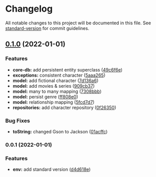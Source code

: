 # Changelog

All notable changes to this project will be documented in this file. See [standard-version](https://github.com/conventional-changelog/standard-version) for commit guidelines.

## [0.1.0](https://github.com/tomasanchez/disney-challenge/compare/v0.0.1...v0.1.0) (2022-01-01)


### Features

* **core-db:** add persistent entity superclass ([49c6f6e](https://github.com/tomasanchez/disney-challenge/commit/49c6f6e7ce7db2a3f9626493a575def2f9e2e2dd))
* **exceptions:** consistent character ([5aaa265](https://github.com/tomasanchez/disney-challenge/commit/5aaa2650f52648e4d2a07b16eb6f791159b9cc11))
* **model:** add fictional character ([7d136a6](https://github.com/tomasanchez/disney-challenge/commit/7d136a68ec9e0ca2354120075f5133c4bfaee9fb))
* **model:** add movies & series ([909cb37](https://github.com/tomasanchez/disney-challenge/commit/909cb37a9e409e0510df4551100a4fad9e54cab2))
* **model:** many to many mapping ([7308bbb](https://github.com/tomasanchez/disney-challenge/commit/7308bbbd6d190c334d56f902425ba904a86c053b))
* **model:** persist genre ([ff808e0](https://github.com/tomasanchez/disney-challenge/commit/ff808e0e1c677397367915d1873958cef44ab40b))
* **model:** relationship mapping ([5fcd7d7](https://github.com/tomasanchez/disney-challenge/commit/5fcd7d732157155760c133031e826fc5cc8adf42))
* **repositories:** add character repository ([0f26350](https://github.com/tomasanchez/disney-challenge/commit/0f263508144142abe7c038ae003c9d3b328062da))


### Bug Fixes

* **toString:** changed Gson to Jackson ([01acffc](https://github.com/tomasanchez/disney-challenge/commit/01acffc52c36aeab3f13a319053c6f211fdc2503))

### 0.0.1 (2022-01-01)


### Features

* **env:** add standard version ([d4d618e](https://github.com/tomasanchez/disney-challenge/commit/d4d618e6024ec4bdb9bcd3f03e637a386a227ca6))
